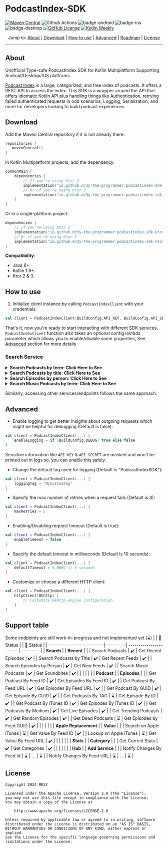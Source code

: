 # PodcastIndex-SDK

[![Maven Central](https://img.shields.io/maven-central/v/io.github.mr3y-the-programmer/podcastindex-sdk-base?label=Maven%20Central)](https://search.maven.org/artifact/io.github.mr3y-the-programmer/podcastindex-sdk-base)
![Github Actions](https://github.com/mr3y-the-programmer/PodcastIndex-SDK/actions/workflows/build.yml/badge.svg)
![badge-android](https://img.shields.io/badge/platform-android-6EDB8D.svg?style=flat)
![badge-ios](https://img.shields.io/badge/platform-ios-CDCDCD.svg?style=flat)
![badge-desktop](https://img.shields.io/badge/platform-desktop-DB413D.svg?style=flat)
[![GitHub License](https://img.shields.io/badge/license-Apache%20License%202.0-blue.svg?style=flat)](http://www.apache.org/licenses/LICENSE-2.0)
<a href="https://mailchi.mp/kotlinweekly/kotlin-weekly-426"><img alt="Kotlin Weekly" src="https://img.shields.io/badge/Kotlin_Weekly-%23426-purple"/></a>

<p align="center">
  Jump to:
  <a href="#about">About</a> |
  <a href="#download">Download</a> |
  <a href="#how-to-use">How to use</a> |
  <a href="#advanced">Advanced</a> |
  <a href="#support-table">Roadmap</a> |
  <a href="#license">License</a>
</p>

<hr>

## About
Unofficial Type-safe PodcastIndex SDK for Kotlin Multiplatform Supporting Android/Desktop/iOS platforms.

[Podcast Index](https://podcastindex.org/) is a large, categorized, and free index of podcasts. It offers a REST API to access the index. This SDK is a wrapper around the API that offers idiomatic Kotlin API plus handling things like Authentication, retrying failed authenticated requests in odd scenarios, Logging, Serialization, and more for developers looking to build podcast experiences.

## Download
Add the Maven Central repository if it is not already there:
```kotlin
repositories {
   mavenCentral()
}
```
In Kotlin Multiplatform projects, add the dependency:
```kotlin
commonMain {
    dependencies {
        // If you're using Ktor 2
        implementation("io.github.mr3y-the-programmer:podcastindex-sdk-ktor2:<latest-version>")
        // Or if you're using Ktor 3
        implementation("io.github.mr3y-the-programmer:podcastindex-sdk-ktor3:<latest-version>")
    }
}
```
Or in a single-platform project:
```kotlin
dependencies {
    // If you're using Ktor 2
    implementation("io.github.mr3y-the-programmer:podcastindex-sdk-ktor2:<latest-version>")
    // Or if you're using Ktor 3
    implementation("io.github.mr3y-the-programmer:podcastindex-sdk-ktor3:<latest-version>")
}
```
**Compatibility**:
   - Java 8+.
   - Kotlin 1.9+.
   - Ktor 2 & 3.

## How to use
1. Initialize client instance by calling `PodcastIndexClient` with your credentials:
```kotlin
val client = PodcastIndexClient(BuildConfig.API_KEY, BuildConfig.API_SECRET, userAgent = "MyPodcastApp/1.2")
```
That's it, now you're ready to start interacting with different SDK services, `PodcastIndexClient` function also takes an optional config lambda parameter which allows you to enable/disable some properties, See <a href="#advanced">Advanced</a> section for more details 

### Search Service
<details>
  <summary><b>Search Podcasts by term: Click Here to See</b></summary>

````kotlin
// This method takes other optional parameters like limit, includeSimilar...etc that allow you to fine-tune the search result.
val result: MultiplePodcastsResult = client.search.forPodcastsByTerm(term = "android")
````
</details>

<details>
  <summary><b>Search Podcasts by title: Click Here to See</b></summary>

````kotlin
// This method takes other optional parameters like limit, includeSimilar...etc that allow you to fine-tune the search result.
val result: MultiplePodcastsResult = client.search.forPodcastsByTitle(title = "Talking Kotlin")
````
</details>

<details>
  <summary><b>Search Episodes by person: Click Here to See</b></summary>

````kotlin
val result: MultipleEpisodesResult = client.search.forEpisodesByPerson(name = "john doe")
````
</details>

<details>
  <summary><b>Search Music Podcasts by term: Click Here to See</b></summary>

````kotlin
val result: MultiplePodcastsResult = client.search.forMusicPodcastsByTerm(term = "music")
````
</details>

Similarly, accessing other services/endpoints follows the same approach.

## Advanced
- Enable logging to get better insights about outgoing requests which might be helpful for debugging (Default is false):
```kotlin
val client = PodcastIndexClient(...) {
    enableLogging = if (BuildConfig.DEBUG) true else false
}
```
Sensitive information like `API_KEY` & `API_SECRET` are masked and won't be printed out in logs so, you can enable this safely.

- Change the default tag used for logging (Default is "PodcastIndexSDK"):
```kotlin
val client = PodcastIndexClient(...) {
    loggingTag = "MyCustomTag"
}
```
- Specify the max number of retries when a request fails (Default is 3):
```kotlin
val client = PodcastIndexClient(...) {
    maxRetries = 5
}
```
- Enabling/Disabling request timeout (Default is true):
```kotlin
val client = PodcastIndexClient(...) {
    enableTimeout = false
}
```
- Specify the default timeout in milliseconds (Default is 10 seconds):
```kotlin
val client = PodcastIndexClient(...) {
    defaultTimeout = 5_000L // 5 seconds
}
```
- Customize or choose a different HTTP client:
```kotlin
val client = PodcastIndexClient(...) {
    httpClient(Okhttp) {
        // Customize OkHttp engine configuration
    }
}
```

## Support table
Some endpoints are still work-in-progress and not implemented yet (⌛)
|                            | 🔰 Status |                         | 🔰 Status |
|----------------------------|:---------:| ----------------------- | --------- |
| **Search**                 |           | **Recent**              |           |
| Search Podcasts            | ✔️        | Get Recent Episodes     | ✔️        |
| Search Podcasts by Title   | ✔️        | Get Recent Feeds        | ✔️        |
| Search Episodes by Person  | ✔️         | Get New Feeds           | ✔️        |
| Search Music Podcasts      | ✔️         | Get Soundbites          | ✔️        |
|                            |           |                         |           |
| **Podcast**                |           | **Episodes**            |           |
| Get Podcast By Feed ID     | ✔️        | Get Episodes By Feed ID | ✔️        |
| Get Podcast By Feed URL    | ✔️        | Get Episodes By Feed URL | ✔️        |
| Get Podcast By GUID        | ✔️        | Get Episode By GUID     | ✔️        |
| Get Podcasts By TAG        | ⌛        | Get Episode By ID       | ✔️        |
| Get Podcast By iTunes ID   | ✔️        | Get Episodes By iTunes ID | ✔️        |
| Get Podcasts By Medium     | ✔️        | Get Live Episodes       | ✔️        |
| Get Trending Podcasts      | ✔️        | Get Random Episodes     | ✔️        |
| Get Dead Podcasts          | ⌛        | Get Episodes by Feed GUID | ✔️         |
|                            |           |                         |           |
| **Apple Replacement**      |           | **Value**               |           |
| Search on Apple iTunes     | ⌛        | Get Value By Feed ID    | ✔️        |
| Lookup on Apple iTunes     | ⌛        | Get Value By Feed URL   | ✔️        |
|                            |           |                         |           |
| **Stats**                  |           | **Category**            |           |
| Get Current Stats          | ✔️        | Get Categories          | ✔️        |
|                            |           |                         |           |
| **Hub**                    |           | **Add Service**         |          |
| Notify Changes By Feed Id  | ⌛        | ...                     | ⌛         |
| Notify Changes By Feed URL | ⌛        | ...                     | ⌛         |

## License
```
Copyright 2024 MR3Y

Licensed under the Apache License, Version 2.0 (the "License");
you may not use this file except in compliance with the License.
You may obtain a copy of the License at

    http://www.apache.org/licenses/LICENSE-2.0

Unless required by applicable law or agreed to in writing, software
distributed under the License is distributed on an "AS IS" BASIS,
WITHOUT WARRANTIES OR CONDITIONS OF ANY KIND, either express or implied.
See the License for the specific language governing permissions and
limitations under the License.
```
